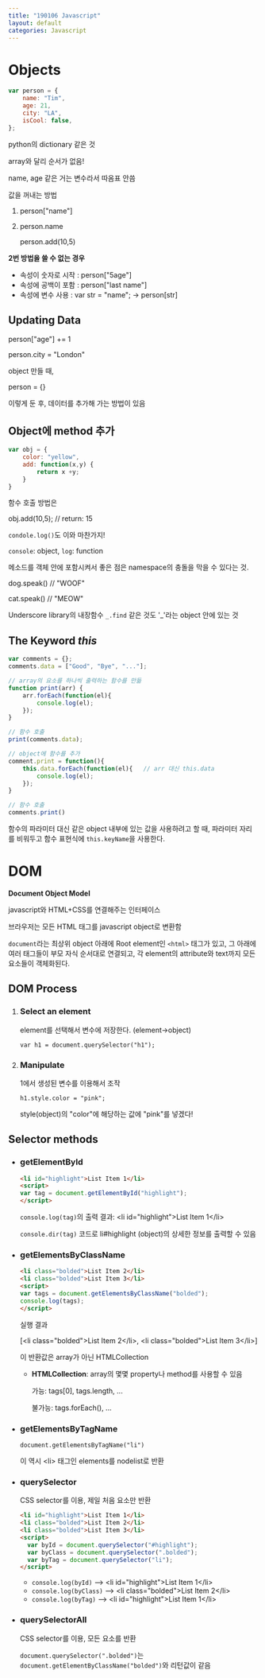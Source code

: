 ```yaml
---
title: "190106 Javascript"
layout: default
categories: Javascript
---
```


# Objects

```js
var person = {
	name: "Tim",
	age: 21,
	city: "LA",
    isCool: false,
};
```

python의 dictionary 같은 것

array와 달리 순서가 없음!

name, age 같은 거는 변수라서 따옴표 안씀

값을 꺼내는 방법

1. person["name"]

2. person.name

   person.add(10,5)

**2번 방법을 쓸 수 없는 경우**

   * 속성이 숫자로 시작 : person["5age"]
   * 속성에 공백이 포함 : person["last name"]
   * 속성에 변수 사용 : var str = "name"; -> person[str]



## Updating Data

person["age"] += 1

person.city = "London"



object 만들 때,

person = {}

이렇게 둔 후, 데이터를 추가해 가는 방법이 있음



## Object에 method 추가

```js
var obj = {
	color: "yellow",
	add: function(x,y) {
        return x +y;
	}
}
```

함수 호출 방법은

obj.add(10,5);	 // return: 15

`condole.log()`도 이와 마찬가지!

`console`: object, `log`: function

메소드를 객체 안에 포함시켜서 좋은 점은 namespace의 충돌을 막을 수 있다는 것.

dog.speak()	// "WOOF"

cat.speak()	// "MEOW"

Underscore library의 내장함수 `_.find` 같은 것도 '_'라는 object 안에 있는 것



## The Keyword *this*

```js
var comments = {};
comments.data = ["Good", "Bye", "..."];

// array의 요소를 하나씩 출력하는 함수를 만듦
function print(arr) {
    arr.forEach(function(el){
    	console.log(el);
    });
}

// 함수 호출
print(comments.data);

```



```js
// object에 함수를 추가
comment.print = function(){
    this.data.forEach(function(el){	  // arr 대신 this.data
        console.log(el);
    });
}

// 함수 호출
comments.print()
```



함수의 파라미터 대신 같은 object 내부에 있는 값을 사용하려고 할 때, 파라미터 자리를 비워두고 함수 표현식에 `this.keyName`을 사용한다.



# DOM

**Document Object Model**

javascript와 HTML+CSS를 연결해주는 인터페이스

브라우저는 모든 HTML 태그를 javascript object로 변환함

`document`라는 최상위 object 아래에 Root element인 `<html>` 태그가 있고, 그 아래에 여러 태그들이 부모 자식 순서대로 연결되고, 각 element의 attribute와 text까지 모든 요소들이 객체화된다.



## DOM Process

1. ### Select an element

   element를 선택해서 변수에 저장한다. (element->object)

   `var h1 = document.querySelector("h1");`

2. ### Manipulate

   1에서 생성된 변수를 이용해서 조작

   `h1.style.color = "pink";`

   style(object)의 "color"에 해당하는 값에 "pink"를 넣겠다!



## Selector methods

* ### getElementById

  ```html
  <li id="highlight">List Item 1</li>
  <script>
  var tag = document.getElementById("highlight");
  </script>
  ```
  
  `console.log(tag)`의 출력 결과: \<li id="highlight">List Item 1\</li>

  `console.dir(tag)` 코드로 li#highlight (object)의 상세한 정보를 출력할 수 있음



* ### getElementsByClassName

  ```html
  <li class="bolded">List Item 2</li>
  <li class="bolded">List Item 3</li>
  <script>
  var tags = document.getElementsByClassName("bolded");
  console.log(tags);
  </script>
  ```

  실행 결과

  [\<li class="bolded">List Item 2\</li>, \<li class="bolded">List Item 3\</li>]

  이 반환값은 array가 아닌 HTMLCollection

  * **HTMLCollection**: array의 몇몇 property나 method를 사용할 수 있음

    가능: tags[0], tags.length, ...

    불가능: tags.forEach(), ...



* ### getElementsByTagName

  `document.getElementsByTagName("li")`

  이 역시 \<li> 태그인 elements를 nodelist로 반환



* ### querySelector

  CSS selector를 이용, 제일 처음 요소만 반환

    ```html
  <li id="highlight">List Item 1</li>
  <li class="bolded">List Item 2</li>
  <li class="bolded">List Item 3</li>
  <script>
      var byId = document.querySelector("#highlight");
      var byClass = document.querySelector(".bolded");
      var byTag = document.querySelector("li");
  </script>
    ```

  * `console.log(byId)` --> \<li id="highlight">List Item 1\</li>
  * `console.log(byClass)` --> \<li class="bolded">List Item 2\</li>
  * `console.log(byTag)` --> \<li id="highlight">List Item 1\</li>



* ### querySelectorAll

  CSS selector를 이용, 모든 요소를 반환

  `document.querySelector(".bolded")`는 `document.getElementByClassName("bolded")`와 리턴값이 같음



